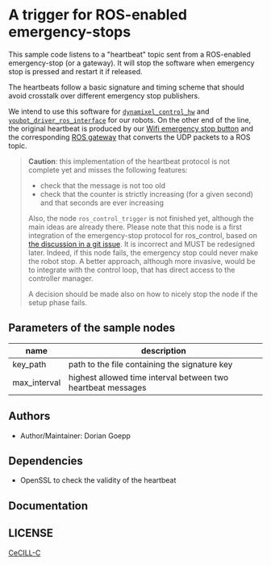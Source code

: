 # A trigger for ROS-enabled emergency-stops

This sample code listens to a "heartbeat" topic sent from a ROS-enabled emergency-stop (or a gateway). It will stop the software when emergency stop is pressed and restart it if released.

The heartbeats follow a basic signature and timing scheme that should avoid crosstalk over different emergency stop publishers.

We intend to use this software for [`dynamixel_control_hw`][dynamixel_control_hw] and [`youbot_driver_ros_interface`][youbot_driver_ros_interface] for our robots. On the other end of the line, the original heartbeat is produced by our [Wifi emergency stop button][esp8266-estop] and the corresponding [ROS gateway][gateway] that converts the UDP packets to a ROS topic.

<!-- TODO: drawing of the data flow from e-stop to robot -->

> **Caution**: this implementation of the heartbeat protocol is not complete yet and misses the following features:
>
> - check that the message is not too old
> - check that the counter is strictly increasing (for a given second) and that seconds are ever increasing
>
> Also, the node `ros_control_trigger` is not finished yet, although the main ideas are already there. Please note that this node is a first integration of the emergency-stop protocol for ros_control, based on [the discussion in a git issue][discussion_issue]. It is incorrect and MUST be redesigned later. Indeed, if this node fails, the emergency stop could never make the robot stop. A better approach, although more invasive, would be to integrate with the control loop, that has direct access to the controller manager.
>
> A decision should be made also on how to nicely stop the node if the setup phase fails.

## Parameters of the sample nodes

| name         | description                                                  |
| ------------ | ------------------------------------------------------------ |
| key_path     | path to the file containing the signature key                |
| max_interval | highest allowed time interval between two heartbeat messages |

## Authors

- Author/Maintainer: Dorian Goepp

## Dependencies

- OpenSSL to check the validity of the heartbeat

## Documentation

## LICENSE

[CeCILL-C]

[dynamixel_control_hw]: https://github.com/resibots/dynamixel_control_hw/
[youbot_driver_ros_interface]: https://github.com/youbot/youbot_driver_ros_interface
[CeCILL-C]: http://www.cecill.info/index.en.html
[esp8266-estop]: https://gitlab.inria.fr/dgoepp/esp8266_e_stop
[gateway]: https://gitlab.inria.fr/dgoepp/estop-gateway
[discussion_issue]: https://github.com/ros-controls/ros_control/issues/129
